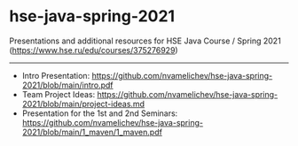 # hse-java-spring-2021
Presentations and additional resources for HSE Java Course / Spring 2021 (https://www.hse.ru/edu/courses/375276929)

----

- Intro Presentation:
  https://github.com/nvamelichev/hse-java-spring-2021/blob/main/intro.pdf
- Team Project Ideas:
  https://github.com/nvamelichev/hse-java-spring-2021/blob/main/project-ideas.md
- Presentation for the 1st and 2nd Seminars:
  https://github.com/nvamelichev/hse-java-spring-2021/blob/main/1_maven/1_maven.pdf
